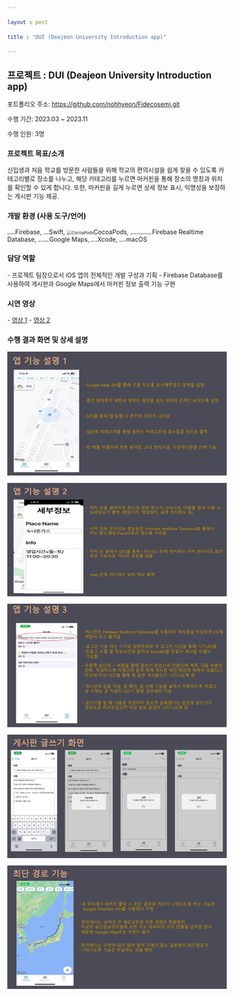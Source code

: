 ```yaml
---

layout : post

title : "DUI (Deajeon University Introduction app)"

---
```


## 프로젝트 : DUI (Deajeon University Introduction app)

포트폴리오 주소: https://github.com/nohhyeon/Fidecosemi.git

수행 기간: 2023.03 ~ 2023.11

수행 인원: 3명

### 프로젝트 목표/소개

신입생과 처음 학교를 방문한 사람들을 위해 학교의 편의시설을 쉽게 찾을 수 있도록 카테고리별로 장소를 나누고, 해당 카테고리를 누르면 마커핀을 통해 장소의 명칭과 위치를 확인할 수 있게 합니다. 또한, 마커핀을 길게 누르면 상세 정보 표시, 익명성을 보장하는 게시판 기능 제공.

### 개발 환경 (사용 도구/언어)

<img src="https://cdn.jumpit.co.kr/images/stacks/firebase.png" alt="Firebase" style="zoom:25%;" />Firebase, <img src="https://cdn.jumpit.co.kr/images/stacks/swift.png" alt="Swift" style="zoom:25%;" />Swift, <img src="https://cdn.jumpit.co.kr/images/stacks/noStack.png" alt="CocoaPods" style="zoom: 67%;" />CocoaPods, <img src="https://cdn.jumpit.co.kr/images/stacks/FirebaseRealtimeDatabase.png" alt="Firebase Realtime Database" style="zoom:25%;" />Firebase Realtime Database, <img src="https://cdn.jumpit.co.kr/images/stacks/googlemaps.png" alt="Google Maps" style="zoom:25%;" />Google Maps, <img src="https://cdn.jumpit.co.kr/images/stacks/xcode.png" alt="Xcode" style="zoom:25%;" />Xcode, <img src="https://cdn.jumpit.co.kr/images/stacks/macos.png" alt="macOS" style="zoom:25%;" />macOS



### 담당 역할

\- 프로젝트 팀장으로서 iOS 앱의 전체적인 개발 구성과 기획
 \- Firebase Database를 사용하여 게시판과 Google Maps에서 마커핀 정보 출력 기능 구현

### 시연 영상

\- [영상 1](https://www.youtube.com/shorts/PKLn743jEoM)
 \- [영상 2](https://www.youtube.com/shorts/HAFVg5ZxwcM)

### 수행 결과 화면 및 상세 설명

![image-20240616145619135](../images/2024-06-16-DUI/image-20240616145619135.png)

![image-20240616145626057](../images/2024-06-16-DUI/image-20240616145626057.png)

![image-20240616145632220](../images/2024-06-16-DUI/image-20240616145632220.png)

![image-20240616145637692](../images/2024-06-16-DUI/image-20240616145637692.png)

![image-20240616145644542](../images/2024-06-16-DUI/image-20240616145644542.png)